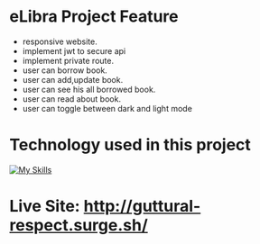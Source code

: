 # eLibra Project Feature

- responsive website.
- implement jwt to secure api
- implement private route.
- user can borrow book.
- user can add,update book.
- user can see his all borrowed book.
- user can read about book.
- user can toggle between dark and light mode
# Technology used in this project
  [![My Skills](https://skillicons.dev/icons?i=html,css,js,react,tailwind,express,mongodb,firebase&perline=6)](https://skillicons.dev)
# Live Site: http://guttural-respect.surge.sh/
